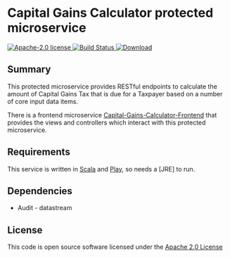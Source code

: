 # Capital Gains Calculator protected microservice

[![Apache-2.0 license](http://img.shields.io/badge/license-Apache-brightgreen.svg)](http://www.apache.org/licenses/LICENSE-2.0.html)[
![Build Status](https://travis-ci.org/hmrc/capital-gains-calculator.svg?branch=master)](https://travis-ci.org/hmrc/capital-gains-calculator)[
![Download](https://api.bintray.com/packages/hmrc/releases/capital-gains-calculator/images/download.svg) ](https://bintray.com/hmrc/releases/capital-gains-calculator/_latestVersion)


## Summary

This protected microservice provides RESTful endpoints to calculate the amount of Capital Gains Tax that is due for a Taxpayer based on a number of core input data items.

There is a frontend microservice [Capital-Gains-Calculator-Frontend](https://github.com/hmrc/capital-gains-calculator-frontend) that provides
the views and controllers which interact with this protected microservice.

## Requirements

This service is written in [Scala](http://www.scala-lang.org/) and [Play](http://playframework.com/), so needs a [JRE] to run.

## Dependencies

* Audit - datastream

## License

This code is open source software licensed under the [Apache 2.0 License]("http://www.apache.org/licenses/LICENSE-2.0.html")

